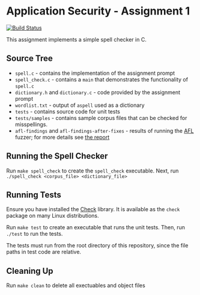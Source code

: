 # Application Security - Assignment 1

[![Build Status](https://travis-ci.org/bgottlob/app-sec-assignment1.svg?branch=master)](https://travis-ci.org/bgottlob/app-sec-assignment1)

This assignment implements a simple spell checker in C.

## Source Tree

* `spell.c` - contains the implementation of the assignment prompt
* `spell_check.c` - contains a `main` that demonstrates the functionality of `spell.c`
* `dictionary.h` and `dictionary.c` - code provided by the assignment prompt
* `wordlist.txt` - output of `aspell` used as a dictionary
* `tests` - contains source code for unit tests
* `tests/samples` - contains sample corpus files that can be checked for misspellings.
* `afl-findings` and `afl-findings-after-fixes` - results of running the [AFL](https://lcamtuf.coredump.cx/afl/) fuzzer; for more details see [the report](gottlob_brandon_report1.md)

## Running the Spell Checker

Run `make spell_check` to create the `spell_check` executable.
Next, run `./spell_check <corpus_file> <dictionary_file>`

## Running Tests

Ensure you have installed the [Check](https://libcheck.github.io/check/) library.
It is available as the `check` package on many Linux distributions.

Run `make test` to create an executable that runs the unit tests.
Then, run `./test` to run the tests.

The tests must run from the root directory of this repository, since the file paths in test code are relative.

## Cleaning Up
Run `make clean` to delete all exectuables and object files
